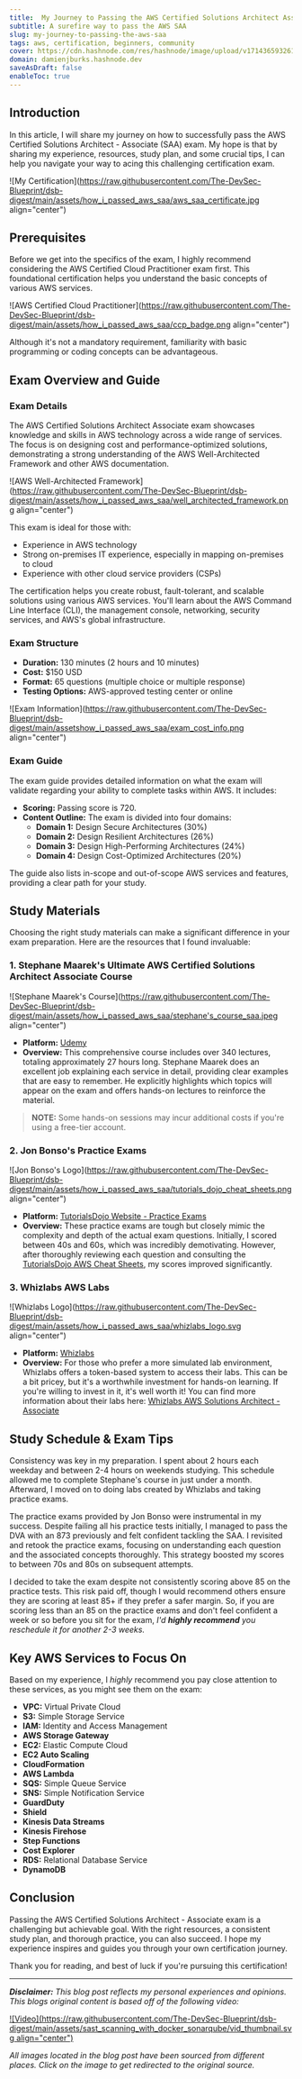 ```yaml
---
title:  My Journey to Passing the AWS Certified Solutions Architect Associate Exam
subtitle: A surefire way to pass the AWS SAA
slug: my-journey-to-passing-the-aws-saa
tags: aws, certification, beginners, community
cover: https://cdn.hashnode.com/res/hashnode/image/upload/v1714365932617/G3PI4-dC1.jpg?auto=format
domain: damienjburks.hashnode.dev
saveAsDraft: false
enableToc: true
---
```


## Introduction

In this article, I will share my journey on how to successfully pass the AWS Certified Solutions Architect - Associate (SAA) exam. My hope is that by sharing my experience, resources, study plan, and some crucial tips, I can help you navigate your way to acing this challenging certification exam.

![My Certification](https://raw.githubusercontent.com/The-DevSec-Blueprint/dsb-digest/main/assets/how_i_passed_aws_saa/aws_saa_certificate.jpg align="center")

## Prerequisites

Before we get into the specifics of the exam, I highly recommend considering the AWS Certified Cloud Practitioner exam first. This foundational certification helps you understand the basic concepts of various AWS services.

![AWS Certified Cloud Practitioner](https://raw.githubusercontent.com/The-DevSec-Blueprint/dsb-digest/main/assets/how_i_passed_aws_saa/ccp_badge.png align="center")

Although it's not a mandatory requirement, familiarity with basic programming or coding concepts can be advantageous.

## Exam Overview and Guide

### Exam Details

The AWS Certified Solutions Architect Associate exam showcases knowledge and skills in AWS technology across a wide range of services. The focus is on designing cost and performance-optimized solutions, demonstrating a strong understanding of the AWS Well-Architected Framework and other AWS documentation.

![AWS Well-Architected Framework](https://raw.githubusercontent.com/The-DevSec-Blueprint/dsb-digest/main/assets/how_i_passed_aws_saa/well_architected_framework.png align="center")

This exam is ideal for those with:

- Experience in AWS technology
- Strong on-premises IT experience, especially in mapping on-premises to cloud
- Experience with other cloud service providers (CSPs)

The certification helps you create robust, fault-tolerant, and scalable solutions using various AWS services. You'll learn about the AWS Command Line Interface (CLI), the management console, networking, security services, and AWS's global infrastructure.

### Exam Structure

- **Duration:** 130 minutes (2 hours and 10 minutes)
- **Cost:** $150 USD
- **Format:** 65 questions (multiple choice or multiple response)
- **Testing Options:** AWS-approved testing center or online

![Exam Information](https://raw.githubusercontent.com/The-DevSec-Blueprint/dsb-digest/main/assetshow_i_passed_aws_saa/exam_cost_info.png align="center")

### Exam Guide

The exam guide provides detailed information on what the exam will validate regarding your ability to complete tasks within AWS. It includes:

- **Scoring:** Passing score is 720.
- **Content Outline:** The exam is divided into four domains:
  - **Domain 1:** Design Secure Architectures (30%)
  - **Domain 2:** Design Resilient Architectures (26%)
  - **Domain 3:** Design High-Performing Architectures (24%)
  - **Domain 4:** Design Cost-Optimized Architectures (20%)

The guide also lists in-scope and out-of-scope AWS services and features, providing a clear path for your study.

## Study Materials

Choosing the right study materials can make a significant difference in your exam preparation. Here are the resources that I found invaluable:

### 1. **Stephane Maarek's Ultimate AWS Certified Solutions Architect Associate Course**

![Stephane Maarek's Course](https://raw.githubusercontent.com/The-DevSec-Blueprint/dsb-digest/main/assets/how_i_passed_aws_saa/stephane's_course_saa.jpeg align="center")

- **Platform:** [Udemy](https://www.udemy.com/course/aws-certified-solutions-architect-associate-saa-c03/)
- **Overview:** This comprehensive course includes over 340 lectures, totaling approximately 27 hours long. Stephane Maarek does an excellent job explaining each service in detail, providing clear examples that are easy to remember. He explicitly highlights which topics will appear on the exam and offers hands-on lectures to reinforce the material.

>**NOTE:** Some hands-on sessions may incur additional costs if you're using a free-tier account.

### 2. **Jon Bonso's Practice Exams**

![Jon Bonso's Logo](https://raw.githubusercontent.com/The-DevSec-Blueprint/dsb-digest/main/assets/how_i_passed_aws_saa/tutorials_dojo_cheat_sheets.png align="center")

- **Platform:** [TutorialsDojo Website - Practice Exams](https://portal.tutorialsdojo.com/courses/aws-certified-solutions-architect-associate-practice-exams)
- **Overview:** These practice exams are tough but closely mimic the complexity and depth of the actual exam questions. Initially, I scored between 40s and 60s, which was incredibly demotivating. However, after thoroughly reviewing each question and consulting the [TutorialsDojo AWS Cheat Sheets](https://tutorialsdojo.com/aws-cheat-sheets/), my scores improved significantly.

### 3. **Whizlabs AWS Labs**

![Whizlabs Logo](https://raw.githubusercontent.com/The-DevSec-Blueprint/dsb-digest/main/assets/how_i_passed_aws_saa/whizlabs_logo.svg align="center")

- **Platform:** [Whizlabs](https://www.whizlabs.com/)
- **Overview:** For those who prefer a more simulated lab environment, Whizlabs offers a token-based system to access their labs. This can be a bit pricey, but it's a worthwhile investment for hands-on learning. If you're willing to invest in it, it's well worth it! You can find more information about their labs here: [Whizlabs AWS Solutions Architect - Associate](https://www.whizlabs.com/aws-solutions-architect-associate/)

## Study Schedule & Exam Tips

Consistency was key in my preparation. I spent about 2 hours each weekday and between 2-4 hours on weekends studying. This schedule allowed me to complete Stephane's course in just under a month. Afterward, I moved on to doing labs created by Whizlabs and taking practice exams.

The practice exams provided by Jon Bonso were instrumental in my success. Despite failing all his practice tests initially, I managed to pass the DVA with an 873 previously and felt confident tackling the SAA. I revisited and retook the practice exams, focusing on understanding each question and the associated concepts thoroughly. This strategy boosted my scores to between 70s and 80s on subsequent attempts.

I decided to take the exam despite not consistently scoring above 85 on the practice tests. This risk paid off, though I would recommend others ensure they are scoring at least 85+ if they prefer a safer margin. So, if you are scoring less than an 85 on the practice exams and don't feel confident a week or so before you sit for the exam, _I'd **highly recommend** you reschedule it for another 2-3 weeks._

## Key AWS Services to Focus On

Based on my experience, I _highly_ recommend you pay close attention to these services, as you might see them on the exam:

- **VPC:** Virtual Private Cloud
- **S3:** Simple Storage Service
- **IAM:** Identity and Access Management
- **AWS Storage Gateway**
- **EC2:** Elastic Compute Cloud
- **EC2 Auto Scaling**
- **CloudFormation**
- **AWS Lambda**
- **SQS:** Simple Queue Service
- **SNS:** Simple Notification Service
- **GuardDuty**
- **Shield**
- **Kinesis Data Streams**
- **Kinesis Firehose**
- **Step Functions**
- **Cost Explorer**
- **RDS:** Relational Database Service
- **DynamoDB**

## Conclusion

Passing the AWS Certified Solutions Architect - Associate exam is a challenging but achievable goal. With the right resources, a consistent study plan, and thorough practice, you can also succeed. I hope my experience inspires and guides you through your own certification journey.

Thank you for reading, and best of luck if you're pursuing this certification!

---

_**Disclaimer:** This blog post reflects my personal experiences and opinions. This blogs original content is based off of the following video:_

[![Video](https://raw.githubusercontent.com/The-DevSec-Blueprint/dsb-digest/main/assets/sast_scanning_with_docker_sonarqube/vid_thumbnail.svg align="center")](https://www.youtube.com/watch?v=o9QPhxInQFQ)

_All images located in the blog post have been sourced from different places. Click on the image to get redirected to the original source._
